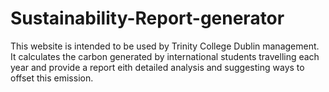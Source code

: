 # Sustainability-Report-generator
This website is intended to be used by Trinity College Dublin management.
It calculates the carbon generated by international students travelling each year and provide a report eith detailed analysis and suggesting ways to offset this emission.
